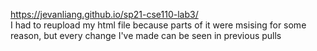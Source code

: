 https://jevanliang.github.io/sp21-cse110-lab3/
<br>
I had to reupload my html file because parts of it were msising for some reason, but every change I've made can be seen in previous pulls 
